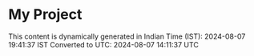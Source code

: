# My Project

This content is dynamically generated in Indian Time (IST): 2024-08-07 19:41:37 IST
Converted to UTC: 2024-08-07 14:11:37 UTC
